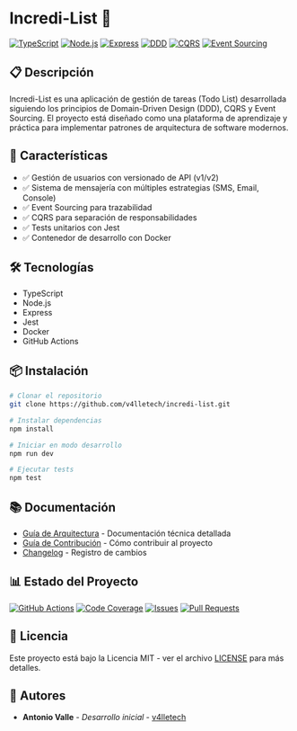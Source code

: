 # Incredi-List 🚀

[![TypeScript](https://img.shields.io/badge/TypeScript-96.4%25-blue)](https://www.typescriptlang.org/)
[![Node.js](https://img.shields.io/badge/Node.js-18.x-green)](https://nodejs.org/)
[![Express](https://img.shields.io/badge/Express-4.18.x-lightgrey)](https://expressjs.com/)
[![DDD](https://img.shields.io/badge/DDD-Enabled-orange)](https://martinfowler.com/bliki/DomainDrivenDesign.html)
[![CQRS](https://img.shields.io/badge/CQRS-Enabled-purple)](https://martinfowler.com/bliki/CQRS.html)
[![Event Sourcing](https://img.shields.io/badge/Event%20Sourcing-Enabled-yellow)](https://martinfowler.com/eaaDev/EventSourcing.html)


## 📋 Descripción

Incredi-List es una aplicación de gestión de tareas (Todo List) desarrollada siguiendo los principios de Domain-Driven Design (DDD), CQRS y Event Sourcing. El proyecto está diseñado como una plataforma de aprendizaje y práctica para implementar patrones de arquitectura de software modernos.

## 🚀 Características

- ✅ Gestión de usuarios con versionado de API (v1/v2)
- ✅ Sistema de mensajería con múltiples estrategias (SMS, Email, Console)
- ✅ Event Sourcing para trazabilidad
- ✅ CQRS para separación de responsabilidades
- ✅ Tests unitarios con Jest
- ✅ Contenedor de desarrollo con Docker

## 🛠️ Tecnologías

- TypeScript
- Node.js
- Express
- Jest
- Docker
- GitHub Actions

## 📦 Instalación

```bash
# Clonar el repositorio
git clone https://github.com/v4lletech/incredi-list.git

# Instalar dependencias
npm install

# Iniciar en modo desarrollo
npm run dev

# Ejecutar tests
npm test
```

## 📚 Documentación

- [Guía de Arquitectura](docs/ARCHITECTURE.md) - Documentación técnica detallada
- [Guía de Contribución](CONTRIBUTING.md) - Cómo contribuir al proyecto
- [Changelog](CHANGELOG.md) - Registro de cambios

## 📊 Estado del Proyecto

[![GitHub Actions](https://github.com/v4lletech/incredi-list/actions/workflows/docker-publish.yml/badge.svg)](https://github.com/v4lletech/incredi-list/actions)
[![Code Coverage](https://github.com/v4lletech/incredi-list/actions/workflows/coverage.yml/badge.svg)](https://v4lletech.github.io/incredi-list/)
[![Issues](https://img.shields.io/github/issues/v4lletech/incredi-list)](https://github.com/v4lletech/incredi-list/issues)
[![Pull Requests](https://img.shields.io/github/issues-pr/v4lletech/incredi-list)](https://github.com/v4lletech/incredi-list/pulls)

## 📝 Licencia

Este proyecto está bajo la Licencia MIT - ver el archivo [LICENSE](LICENSE) para más detalles.

## 👥 Autores

- **Antonio Valle** - *Desarrollo inicial* - [v4lletech](https://github.com/v4lletech) 